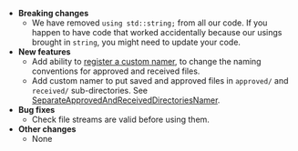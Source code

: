 * **Breaking changes**
    * We have removed `using std::string;` from all our code. If you happen to have code that worked accidentally because our usings brought in `string`, you might need to update your code.
* **New features**
    * Add ability to [register a custom namer](/doc/Namers.md#registering-a-custom-namer), to change the naming conventions for approved and received files.
    * Add custom namer to put saved and approved files in `approved/` and `received/` sub-directories. See [SeparateApprovedAndReceivedDirectoriesNamer](/doc/Namers.md#separateapprovedandreceiveddirectoriesnamer).
* **Bug fixes**
    * Check file streams are valid before using them.
* **Other changes**
    * None
